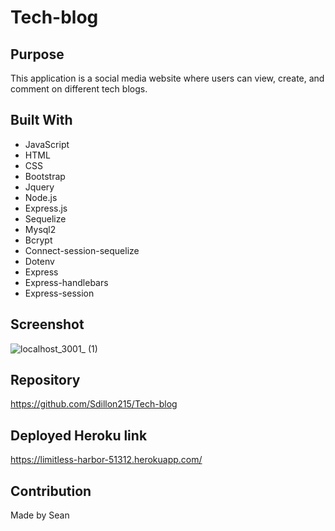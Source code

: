 # Tech-blog

## Purpose
This application is a social media website where users can view, create, and comment on different tech blogs.


## Built With
* JavaScript
* HTML
* CSS
* Bootstrap
* Jquery
* Node.js
* Express.js
* Sequelize
* Mysql2
* Bcrypt
* Connect-session-sequelize
* Dotenv
* Express
* Express-handlebars
* Express-session

## Screenshot
![localhost_3001_ (1)](https://user-images.githubusercontent.com/68351446/136465170-66530cf9-c719-48f0-90c7-b7d2695f371b.png)

## Repository
https://github.com/Sdillon215/Tech-blog

## Deployed Heroku link
https://limitless-harbor-51312.herokuapp.com/

## Contribution
Made by Sean